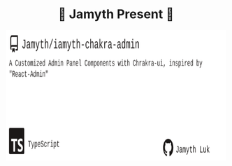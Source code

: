 <!-- built at 11/29/2024, 10:15:59 PM -->
<h1 align="center">
🎉 Jamyth Present 🎉
</h1>
<p align="center">
    <a href="https://github.com/Jamyth/iamyth-chakra-admin">
        <img width="1000" height="300" src="./readme.svg" />
    </a>
</p>